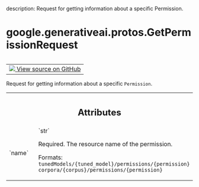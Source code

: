 description: Request for getting information about a specific Permission.

<div itemscope itemtype="http://developers.google.com/ReferenceObject">
<meta itemprop="name" content="google.generativeai.protos.GetPermissionRequest" />
<meta itemprop="path" content="Stable" />
</div>

# google.generativeai.protos.GetPermissionRequest

<!-- Insert buttons and diff -->

<table class="tfo-notebook-buttons tfo-api nocontent" align="left">
<td>
  <a target="_blank" href="https://github.com/googleapis/google-cloud-python/tree/main/packages/google-ai-generativelanguage/google/ai/generativelanguage_v1beta/types/permission_service.py#L62-L77">
    <img src="https://www.tensorflow.org/images/GitHub-Mark-32px.png" />
    View source on GitHub
  </a>
</td>
</table>



Request for getting information about a specific ``Permission``.

<!-- Placeholder for "Used in" -->




<!-- Tabular view -->
 <table class="responsive fixed orange">
<colgroup><col width="214px"><col></colgroup>
<tr><th colspan="2"><h2 class="add-link">Attributes</h2></th></tr>

<tr>
<td>
`name`<a id="name"></a>
</td>
<td>
`str`

Required. The resource name of the permission.

Formats:
``tunedModels/{tuned_model}/permissions/{permission}``
``corpora/{corpus}/permissions/{permission}``
</td>
</tr>
</table>



